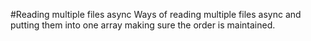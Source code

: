 #Reading multiple files async
Ways of reading multiple files async and putting them into one array making sure the order is maintained.
